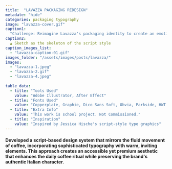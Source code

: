 ```yaml
---
title:  "LAVAZZA PACKAGING REDESIGN"
metadate: "hide"
categories: packaging typography
image: "lavazza-cover.gif"
caption1: 
  "Challenge: Reimagine Lavazza's packaging identity to create an emotional connection with urban coffee enthusiasts while maintaining the brand's premium positioning and rich heritage in contemporary coffee culture."
caption2: 
  ▲ Sketch as the skeleton of the script style
caption_images_list: 
  - "lavazza-caption-01.gif"
images_folder: "/assets/images/posts/lavazza/"
images:
  - "lavazza-1.jpeg"
  - "lavazza-2.gif"
  - "lavazza-4.jpeg"
  
table_data:
  - title: "Tools Used"
    value: "Adobe Illustrator, After Effect"
  - title: "Fonts Used"
    value: "Copperplate, Graphie, Dico Sans Soft, Obvia, Parkside, HWT Catchwords"
  - title: "Extra Info"
    value: "This work is school project. Not Commissioned." 
  - title: "Inspiration"
    value: "Inspired by Jessica Hische's script-style type graphics"  
---
```

#### Developed a script-based design system that mirrors the fluid movement of coffee, incorporating sophisticated typography with warm, inviting elements. This approach creates an accessible yet premium aesthetic that enhances the daily coffee ritual while preserving the brand's authentic Italian character.

<!--
<br>
↳ A flexible visual identity adapts to different aspect ratios while maintaining a consistentcy.
<br>
↳ Pistachio color is used appropriately throughout the graphics as an accent.
<br>
↳ A coaster was created using an abstract cow shape variation, incorporating traditional Italian pattern elements.
<br>
↳ For the campaign, G’ stands for Good, which connects with Australian culture: “G’day,” “G’People,” and “Great Gelato.”
<br>
↳ Merchandise was also created with the venue's heritage in mind, featuring the tagline.
-->